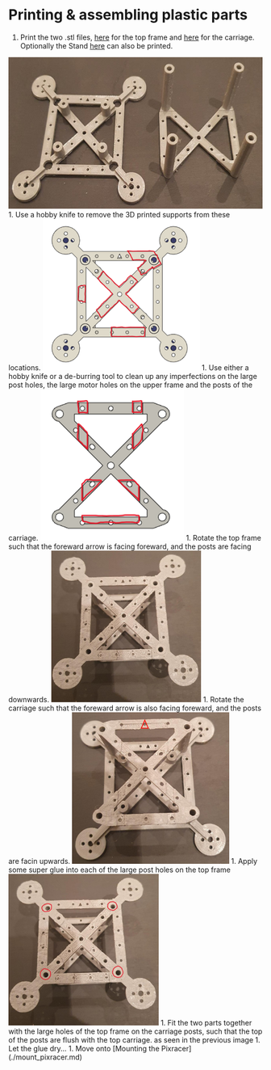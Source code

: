 # Printing & assembling plastic parts

1. Print the two .stl files, [here](/./Mechanical%20Design/STL%20Files/Frame_top.stl) for the top frame and [here](/./Mechanical%20Design/STL%20Files/Frame_carriage.stl) for the carriage. Optionally the Stand [here](/./Mechanical%20Design/STL%20Files/Stand.stl) can also be printed.
<img src="/./Images/Instructions/3.jpeg" height="300">
1. Use a hobby knife to remove the 3D printed supports from these locations.
<img src="/./Images/Instructions/supp1.png" height="300">
1. Use either a hobby knife or a de-burring tool to clean up any imperfections on the large post holes, the large motor holes on the upper frame and the posts of the carriage.
<img src="/./Images/Instructions/supp2.png" height="300">
1. Rotate the top frame such that the foreward arrow is facing foreward, and the posts are facing downwards.
<img src="/./Images/Instructions/1.jpeg" height="300">
1. Rotate the carriage such that the foreward arrow is also facing foreward, and the posts are facin upwards.
<img src="/./Images/Instructions/2.jpg" height="300">
1. Apply some super glue into each of the large post holes on the top frame
<img src="/./Images/Instructions/1glue.jpg" height="300">
1. Fit the two parts together with the large holes of the top frame on the carriage posts, such that the top of the posts are flush with the top carriage.
as seen in the previous image
1. Let the glue dry...
1. Move onto [Mounting the Pixracer](./mount_pixracer.md)


